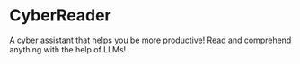 # CyberReader

A cyber assistant that helps you be more productive! Read and comprehend anything with the help of LLMs!